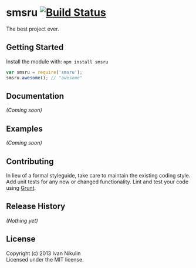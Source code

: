 # smsru [![Build Status](https://secure.travis-ci.org/vansanblch/smsru.png?branch=master)](http://travis-ci.org/vansanblch/smsru)

The best project ever.

## Getting Started
Install the module with: `npm install smsru`

```javascript
var smsru = require('smsru');
smsru.awesome(); // "awesome"
```

## Documentation
_(Coming soon)_

## Examples
_(Coming soon)_

## Contributing
In lieu of a formal styleguide, take care to maintain the existing coding style. Add unit tests for any new or changed functionality. Lint and test your code using [Grunt](http://gruntjs.com/).

## Release History
_(Nothing yet)_

## License
Copyright (c) 2013 Ivan Nikulin  
Licensed under the MIT license.
